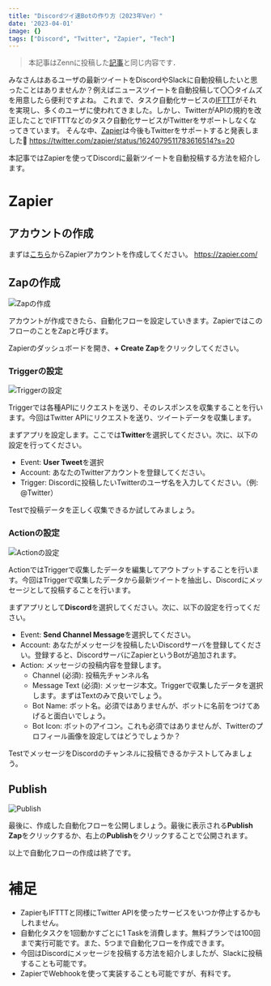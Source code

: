 ```yaml
---
title: "Discordツイ速Botの作り方（2023年Ver）"
date: '2023-04-01'
image: {}
tags: ["Discord", "Twitter", "Zapier", "Tech"]
---
```

> 本記事はZennに投稿した[記事](https://zenn.dev/rmt_drums/articles/discord-twitter-bot)と同じ内容です．

みなさんはあるユーザの最新ツイートをDiscordやSlackに自動投稿したいと思ったことはありませんか？例えばニュースツイートを自動投稿して〇〇タイムズを用意したら便利ですよね。
これまで、タスク自動化サービスの[IFTTT](https://ifttt.com/)がそれを実現し、多くのユーザに使われてきました。しかし、TwitterがAPIの規約を改正したことでIFTTTなどのタスク自動化サービスがTwitterをサポートしなくなってきています。
そんな中、[Zapier](https://zapier.com/)は今後もTwitterをサポートすると発表しました🎉
https://twitter.com/zapier/status/1624079511783616514?s=20

本記事ではZapierを使ってDiscordに最新ツイートを自動投稿する方法を紹介します。

# Zapier

## アカウントの作成

まずは[こちら](https://zapier.com/)からZapierアカウントを作成してください。
https://zapier.com/

## Zapの作成

![Zapの作成](/posts/discord-twitter-bot/create-zap.png)

アカウントが作成できたら、自動化フローを設定していきます。ZapierではこのフローのことをZapと呼びます。

Zapierのダッシュボードを開き、**+ Create Zap**をクリックしてください。

### Triggerの設定

![Triggerの設定](/posts/discord-twitter-bot/trigger.png)

Triggerでは各種APIにリクエストを送り、そのレスポンスを収集することを行います。今回はTwitter APIにリクエストを送り、ツイートデータを収集します。

まずアプリを設定します。ここでは**Twitter**を選択してください。次に、以下の設定を行ってください。

- Event: **User Tweet**を選択
- Account: あなたのTwitterアカウントを登録してください。
- Trigger: Discordに投稿したいTwitterのユーザ名を入力してください。（例: @Twitter）

Testで投稿データを正しく収集できるか試してみましょう。

### Actionの設定

![Actionの設定](/posts/discord-twitter-bot/action.png)

ActionではTriggerで収集したデータを編集してアウトプットすることを行います。今回はTriggerで収集したデータから最新ツイートを抽出し、Discordにメッセージとして投稿することを行います。

まずアプリとして**Discord**を選択してください。次に、以下の設定を行ってください。

* Event: **Send Channel Message**を選択してください。
* Account: あなたがメッセージを投稿したいDiscordサーバを登録してください。登録すると、DiscordサーバにZapierというBotが追加されます。
* Action: メッセージの投稿内容を登録します。
  * Channel (必須): 投稿先チャンネル名
  * Message Text (必須): メッセージ本文。Triggerで収集したデータを選択します。まずはTextのみで良いでしょう。
  * Bot Name: ボット名。必須ではありませんが、ボットに名前をつけてあげると面白いでしょう。
  * Bot Icon: ボットのアイコン。これも必須ではありませんが、Twitterのプロフィール画像を設定してはどうでしょうか？

TestでメッセージをDiscordのチャンネルに投稿できるかテストしてみましょう。

## Publish

![Publish](/posts/discord-twitter-bot/publish.png)

最後に、作成した自動化フローを公開しましょう。最後に表示される**Publish Zap**をクリックするか、右上の**Publish**をクリックすることで公開されます。

以上で自動化フローの作成は終了です。

# 補足

* ZapierもIFTTTと同様にTwitter APIを使ったサービスをいつか停止するかもしれません。
* 自動化タスクを1回動かすごとに1 Taskを消費します。無料プランでは100回まで実行可能です。また、5つまで自動化フローを作成できます。
* 今回はDiscordにメッセージを投稿する方法を紹介しましたが、Slackに投稿することも可能です。
* ZapierでWebhookを使って実装することも可能ですが、有料です。